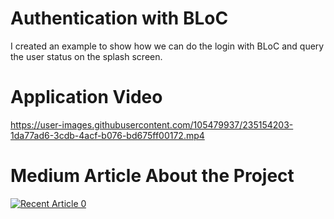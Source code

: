 # Authentication with BLoC

I created an example to show how we can do the login with BLoC and query the user status on the splash screen.

# Application Video

https://user-images.githubusercontent.com/105479937/235154203-1da77ad6-3cdb-4acf-b076-bd675ff00172.mp4

# Medium Article About the Project

<a target="_blank" href="https://github-readme-medium-recent-article.vercel.app/medium/@bedirhanssaglam/0"><img src="https://github-readme-medium-recent-article.vercel.app/medium/@bedirhanssaglam/0" alt="Recent Article 0">
